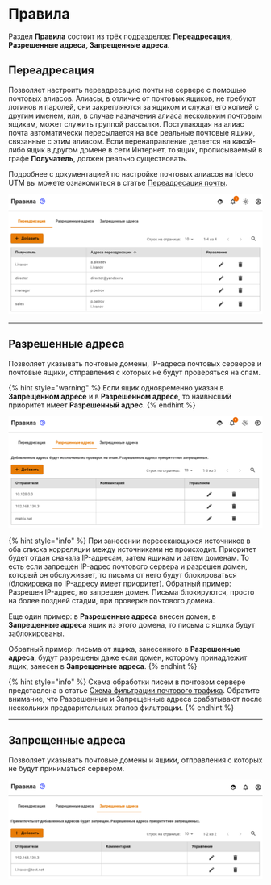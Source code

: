 # Правила

Раздел **Правила** состоит из трёх подразделов: **Переадресация, Разрешенные адреса, Запрещенные адреса**.

## Переадресация

Позволяет настроить переадресацию почты на сервере с помощью почтовых алиасов. Алиасы, в отличие от почтовых ящиков, не требуют логинов и паролей, они закрепляются за ящиком и служат его копией с другим именем, или, в случае назначения алиаса нескольким почтовым ящикам, может служить группой рассылки. Поступающая на алиас почта автоматически пересылается на все реальные почтовые ящики, связанные с этим алиасом. Если перенаправление делается на какой-либо ящик в другом домене в сети Интернет, то ящик, прописываемый в графе **Получатель**, должен реально существовать.

Подробнее с документацией по настройке почтовых алиасов на Ideco UTM вы можете ознакомиться в статье [Переадресация почты](mail-forwarding.md).

![](/.gitbook/assets/post_rule_005.png)

---
## Разрешенные адреса

Позволяет указывать почтовые домены, IP-адреса почтовых серверов и почтовые ящики, отправления с которых не будут проверяться на спам.

{% hint style="warning" %}
Если ящик одновременно указан в **Запрещенном адресе** и в **Разрешенном адресе**, то наивысший приоритет имеет **Разрешенный адрес**.
{% endhint %}

![](/.gitbook/assets/white-list.png)

{% hint style="info" %}
При занесении пересекающихся источников в оба списка корреляции между источниками не происходит. Приоритет будет отдан сначала IP-адресам, затем ящикам и затем доменам. То есть если запрещен IP-адрес почтового сервера и разрешен домен, который он обслуживает, то письма от него будут блокироваться (блокировка по IP-адресу имеет приоритет). Обратный пример: Разрешен IP-адрес, но запрещен домен. Письма блокируются, просто на более поздней стадии, при проверке почтового домена. 

Еще один пример: в **Разрешенные адреса** внесен домен, в **Запрещенные адреса** ящик из этого домена, то письма с ящика будут заблокированы. 

Обратный пример: письма от ящика, занесенного в **Разрешенные адреса**, будут разрешены даже если домен, которому принадлежит ящик, занесен в **Запрещенные адреса**.
{% endhint %}

{% hint style="info" %}
Схема обработки писем в почтовом сервере представлена в статье [Схема фильтрации почтового трафика](filtering-scheme-for-mail-traffic.md). Обратите внимание, что Разрешенные и Запрещенные адреса срабатывают после нескольких предварительных этапов фильтрации.
{% endhint %}

---
## Запрещенные адреса

Позволяет указывать почтовые домены и ящики, отправления с которых не будут приниматься сервером.

![](/.gitbook/assets/black-list.png)